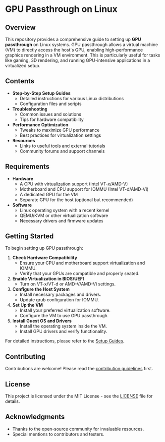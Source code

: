 # GPU Passthrough on Linux

## Overview

This repository provides a comprehensive guide to setting up **GPU passthrough** on Linux systems. GPU passthrough allows a virtual machine (VM) to directly access the host's GPU, enabling high-performance graphics rendering in a VM environment. This is particularly useful for tasks like gaming, 3D rendering, and running GPU-intensive applications in a virtualized setup.

## Contents

- **Step-by-Step Setup Guides**
  - Detailed instructions for various Linux distributions
  - Configuration files and scripts
- **Troubleshooting**
  - Common issues and solutions
  - Tips for hardware compatibility
- **Performance Optimization**
  - Tweaks to maximize GPU performance
  - Best practices for virtualization settings
- **Resources**
  - Links to useful tools and external tutorials
  - Community forums and support channels

## Requirements

- **Hardware**
  - A CPU with virtualization support (Intel VT-x/AMD-V)
  - Motherboard and CPU support for IOMMU (Intel VT-d/AMD-Vi)
  - A dedicated GPU for the VM
  - Separate GPU for the host (optional but recommended)
- **Software**
  - Linux operating system with a recent kernel
  - QEMU/KVM or other virtualization software
  - Necessary drivers and firmware updates

## Getting Started

To begin setting up GPU passthrough:

1. **Check Hardware Compatibility**
   - Ensure your CPU and motherboard support virtualization and IOMMU.
   - Verify that your GPUs are compatible and properly seated.
2. **Enable Virtualization in BIOS/UEFI**
   - Turn on VT-x/VT-d or AMD-V/AMD-Vi settings.
3. **Configure the Host System**
   - Install necessary packages and drivers.
   - Update grub configuration for IOMMU.
4. **Set Up the VM**
   - Install your preferred virtualization software.
   - Configure the VM to use GPU passthrough.
5. **Install Guest OS and Drivers**
   - Install the operating system inside the VM.
   - Install GPU drivers and verify functionality.

For detailed instructions, please refer to the [Setup Guides](./guides/README.md).

## Contributing

Contributions are welcome! Please read the [contribution guidelines](./CONTRIBUTING.md) first.

## License

This project is licensed under the MIT License - see the [LICENSE](./LICENSE) file for details.

## Acknowledgments

- Thanks to the open-source community for invaluable resources.
- Special mentions to contributors and testers.

